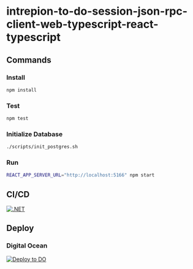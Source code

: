 # intrepion-to-do-session-json-rpc-client-web-typescript-react-typescript

## Commands

### Install

```bash
npm install
```

### Test

```bash
npm test
```

### Initialize Database

```bash
./scripts/init_postgres.sh
```

### Run

```bash
REACT_APP_SERVER_URL="http://localhost:5166" npm start
```

## CI/CD

[![.NET](https://github.com/intrepion/intrepion-to-do-session-json-rpc-client-web-typescript-react-typescript/actions/workflows/node.js.yml/badge.svg?branch=main)](https://github.com/intrepion/intrepion-to-do-session-json-rpc-client-web-typescript-react-typescript/actions/workflows/node.js.yml)

## Deploy

### Digital Ocean

[![Deploy to DO](https://www.deploytodo.com/do-btn-blue.svg)](https://cloud.digitalocean.com/apps/new?repo=https://github.com/intrepion/intrepion-to-do-session-json-rpc-client-web-typescript-react-typescript/tree/main)
